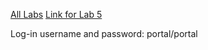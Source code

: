 [All Labs](https://github.com/cerner/ignite-learning-lab/blob/master/authorization/README.md)
[Link for Lab 5](http://bit.ly/2zdHYRx)

Log-in username and password:  portal/portal